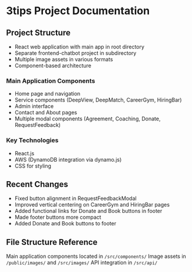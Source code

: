 # 3tips Project Documentation

## Project Structure
- React web application with main app in root directory
- Separate frontend-chatbot project in subdirectory
- Multiple image assets in various formats
- Component-based architecture

### Main Application Components
- Home page and navigation
- Service components (DeepView, DeepMatch, CareerGym, HiringBar)
- Admin interface
- Contact and About pages
- Multiple modal components (Agreement, Coaching, Donate, RequestFeedback)

### Key Technologies
- React.js
- AWS (DynamoDB integration via dynamo.js)
- CSS for styling

## Recent Changes
- Fixed button alignment in RequestFeedbackModal
- Improved vertical centering on CareerGym and HiringBar pages
- Added functional links for Donate and Book buttons in footer
- Made footer buttons more compact
- Added Donate and Book buttons to footer

## File Structure Reference
Main application components located in `/src/components/`
Image assets in `/public/images/` and `/src/images/`
API integration in `/src/api/`